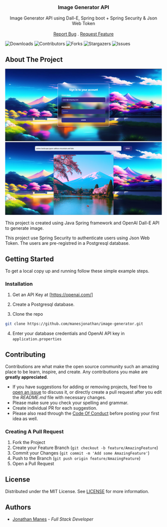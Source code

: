 <br/>
<p align="center">
  <h3 align="center">Image Generator API</h3>

  <p align="center">
    Image Generator API using Dall-E, Spring boot + Spring Security & Json Web Token
    <br/>
    <br/>
    <a href="https://github.com/manesjonathan/image-generator/issues">Report Bug</a>
    .
    <a href="https://github.com/manesjonathan/image-generator/issues">Request Feature</a>
  </p>

![Downloads](https://img.shields.io/github/downloads/manesjonathan/image-generator/total) ![Contributors](https://img.shields.io/github/contributors/manesjonathan/image-generator?color=dark-green) ![Forks](https://img.shields.io/github/forks/manesjonathan/image-generator?style=social) ![Stargazers](https://img.shields.io/github/stars/manesjonathan/image-generator?style=social) ![Issues](https://img.shields.io/github/issues/manesjonathan/image-generator)

## About The Project

![Screen Shot](demo.png)
![Screen Shot](demo-2.png)

This project is created using Java Spring framework and OpenAI Dall-E API to generate image.

This project use Spring Security to authenticate users using Json Web Token. The users are pre-registred in a Postgresql database.

## Getting Started

To get a local copy up and running follow these simple example steps.

### Installation

1. Get an API Key at [https://openai.com/]

2. Create a Postgresql database.

3. Clone the repo

```sh
git clone https://github.com/manesjonathan/image-generator.git
```

4. Enter your database credentials and OpenAI API key in `application.properties`


## Contributing

Contributions are what make the open source community such an amazing place to be learn, inspire, and create. Any contributions you make are **greatly appreciated**.
* If you have suggestions for adding or removing projects, feel free to [open an issue](https://github.com/manesjonathan/image-generator/issues/new) to discuss it, or directly create a pull request after you edit the *README.md* file with necessary changes.
* Please make sure you check your spelling and grammar.
* Create individual PR for each suggestion.
* Please also read through the [Code Of Conduct](https://github.com/manesjonathan/image-generator/blob/main/CODE_OF_CONDUCT.md) before posting your first idea as well.

### Creating A Pull Request

1. Fork the Project
2. Create your Feature Branch (`git checkout -b feature/AmazingFeature`)
3. Commit your Changes (`git commit -m 'Add some AmazingFeature'`)
4. Push to the Branch (`git push origin feature/AmazingFeature`)
5. Open a Pull Request

## License

Distributed under the MIT License. See [LICENSE](https://github.com/manesjonathan/image-generator/blob/main/LICENSE.md) for more information.

## Authors

* [Jonathan Manes](https://github.com/manesjonathan/) - *Full Stack Developer*